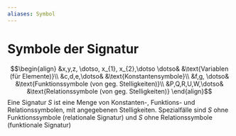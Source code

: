 ```yaml
---
aliases: Symbol
---
```

# Symbole der Signatur
$$\begin{align}
&x,y,z, \dotso, x_{1}, x_{2},\dotso \dotso& &\text{Variablen (für Elemente)}\\
&c,d,e,\dotso& &\text{Konstantensymbole}\\
&f,g, \dotso& &\text{Funktionssymbole (von geg. Stelligkeiten)}\\
&P,Q,R,U,W,\dotso& &\text{Relationssymbole (von geg. Stelligkeiten)}
\end{align}$$
Eine Signatur $S$ ist eine Menge von Konstanten-, Funktions- und Relationssymbolen, mit angegebenen Stelligkeiten.
Spezialfälle sind $S$ ohne Funktionssymbole (relationale Signatur) und $S$ ohne Relationssymbole (funktionale Signatur)